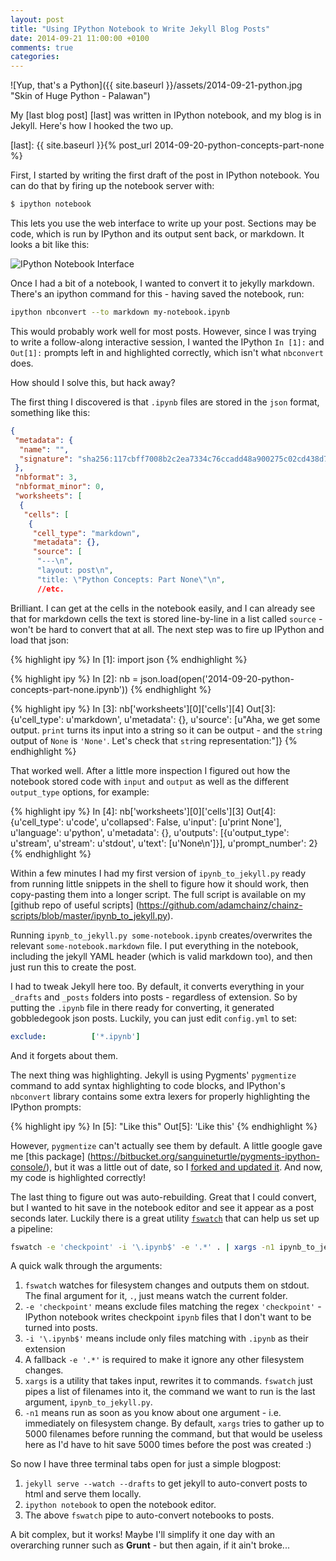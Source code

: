 ```yaml
---
layout: post
title: "Using IPython Notebook to Write Jekyll Blog Posts"
date: 2014-09-21 11:00:00 +0100
comments: true
categories:
---
```


![Yup, that's a Python]({{ site.baseurl }}/assets/2014-09-21-python.jpg "Skin of Huge Python - Palawan")

My [last blog post] [last] was written in IPython notebook, and my blog is in Jekyll. Here's how I hooked the two up.

[last]: {{ site.baseurl }}{% post_url 2014-09-20-python-concepts-part-none %}

First, I started by writing the first draft of the post in IPython notebook. You can do that by firing up the notebook server with:

```sh
$ ipython notebook
```

This lets you use the web interface to write up your post. Sections may be code, which is run by IPython and its output sent back, or markdown. It looks a bit like this:

<img src="{{ site.baseurl }}/assets/2014-09-21-ipython-notebook.png" class='screenshot' alt='IPython Notebook Interface'>

Once I had a bit of a notebook, I wanted to convert it to jekylly markdown. There's an ipython command for this - having saved the notebook, run:

```sh
ipython nbconvert --to markdown my-notebook.ipynb
```

This would probably work well for most posts. However, since I was trying to write a follow-along interactive session, I wanted the IPython `In [1]:` and `Out[1]:` prompts left in and highlighted correctly, which isn't what `nbconvert` does.

How should I solve this, but hack away?

The first thing I discovered is that `.ipynb` files are stored in the `json` format, something like this:

```json
{
 "metadata": {
  "name": "",
  "signature": "sha256:117cbff7008b2c2ea7334c76ccadd48a900275c02cd438d7ffd76c030fb87e0b"
 },
 "nbformat": 3,
 "nbformat_minor": 0,
 "worksheets": [
  {
   "cells": [
    {
     "cell_type": "markdown",
     "metadata": {},
     "source": [
      "---\n",
      "layout: post\n",
      "title: \"Python Concepts: Part None\"\n",
      //etc.
```

Brilliant. I can get at the cells in the notebook easily, and I can already see that for markdown cells the text is stored line-by-line in a list called `source` - won't be hard to convert that at all. The next step was to fire up IPython and load that json:

{% highlight ipy %}
In [1]: import json
{% endhighlight %}

{% highlight ipy %}
In [2]: nb = json.load(open('2014-09-20-python-concepts-part-none.ipynb'))
{% endhighlight %}

{% highlight ipy %}
In [3]: nb['worksheets'][0]['cells'][4]
Out[3]: {u'cell_type': u'markdown',
 u'metadata': {},
 u'source': [u"Aha, we get some output. `print` turns its input into a string so it can be output - and the `str`ing output of `None` is `'None'`. Let's check that `str`ing representation:"]}
{% endhighlight %}

That worked well. After a little more inspection I figured out how the notebook stored code with `input` and `output` as well as the different `output_type` options, for example:

{% highlight ipy %}
In [4]: nb['worksheets'][0]['cells'][3]
Out[4]: {u'cell_type': u'code',
 u'collapsed': False,
 u'input': [u'print None'],
 u'language': u'python',
 u'metadata': {},
 u'outputs': [{u'output_type': u'stream',
   u'stream': u'stdout',
   u'text': [u'None\n']}],
 u'prompt_number': 2}
{% endhighlight %}

Within a few minutes I had my first version of `ipynb_to_jekyll.py` ready from running little snippets in the shell to figure how it should work, then copy-pasting them into a longer script. The full script is available on my [github repo of useful scripts] (https://github.com/adamchainz/chainz-scripts/blob/master/ipynb_to_jekyll.py).

Running `ipynb_to_jekyll.py some-notebook.ipynb` creates/overwrites the relevant `some-notebook.markdown` file. I put everything in the notebook, including the jekyll YAML header (which is valid markdown too), and then just run this to create the post.

I had to tweak Jekyll here too. By default, it converts everything in your `_drafts` and `_posts` folders into posts - regardless of extension. So by putting the `.ipynb` file in there ready for converting, it generated gobbledegook json posts. Luckily, you can just edit `config.yml` to set:

```yaml
exclude:          ['*.ipynb']
```

And it forgets about them.

The next thing was highlighting. Jekyll is using Pygments' `pygmentize` command to add syntax highlighting to code blocks, and IPython's `nbconvert` library contains some extra lexers for properly highlighting the IPython prompts:

{% highlight ipy %}
In [5]: "Like this"
Out[5]: 'Like this'
{% endhighlight %}

However, `pygmentize` can't actually see them by default. A little google gave me [this package] (https://bitbucket.org/sanguineturtle/pygments-ipython-console/), but it was a little out of date, so I [forked and updated it](https://bitbucket.org/AdamChainz/pygments-ipython-console). And now, my code is highlighted correctly!

The last thing to figure out was auto-rebuilding. Great that I could convert, but I wanted to hit save in the notebook editor and see it appear as a post seconds later. Luckily there is a great utility [`fswatch`](https://github.com/emcrisostomo/fswatch) that can help us set up a pipeline:

```sh
fswatch -e 'checkpoint' -i '\.ipynb$' -e '.*' . | xargs -n1 ipynb_to_jekyll.py
```

A quick walk through the arguments:

1. `fswatch` watches for filesystem changes and outputs them on stdout. The final argument for it, `.`, just means watch the current folder.
2. `-e 'checkpoint'` means exclude files matching the regex `'checkpoint'` - IPython notebook writes checkpoint `ipynb` files that I don't want to be turned into posts.
3. `-i '\.ipynb$'` means include only files matching with `.ipynb` as their extension
4. A fallback `-e '.*'` is required to make it ignore any other filesystem changes.
5. `xargs` is a utility that takes input, rewrites it to commands. `fswatch` just pipes a list of filenames into it, the command we want to run is the last argument, `ipynb_to_jekyll.py`.
6. `-n1` means run as soon as you know about one argument - i.e. immediately on filesystem change. By default, `xargs` tries to gather up to 5000 filenames before running the command, but that would be useless here as I'd have to hit save 5000 times before the post was created :)

So now I have three terminal tabs open for just a simple blogpost:

1. `jekyll serve --watch --drafts` to get jekyll to auto-convert posts to html and serve them locally.
2. `ipython notebook` to open the notebook editor.
3. The above `fswatch` pipe to auto-convert notebooks to posts.

A bit complex, but it works! Maybe I'll simplify it one day with an overarching runner such as **Grunt** - but then again, if it ain't broke...

